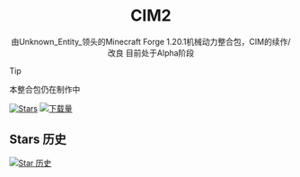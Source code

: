 <!--markdownlint-disable MD001 MD033 MD041 MD051-->

<div align="center">

# CIM2
由Unknown_Entity_领头的Minecraft Forge 1.20.1机械动力整合包，CIM的续作/改良 目前处于Alpha阶段

</div>

> [!TIP]
>
> 本整合包仍在制作中




[![Stars](https://img.shields.io/github/stars/VechniMetel/CodeNameCIM2?label=Stars)](https://github.com/VechniMetel/CodeNameCIM2)
[![下载量](https://img.shields.io/github/downloads/VechniMetel/CodeNameCIM2/total?style=social&label=下载量&logo=github)](https://github.comVechniMetel/CodeNameCIM2/releases/latest)


## Stars 历史

[![Star 历史](https://starchart.cc/VechniMetel/CodeNameCIM2.svg?variant=adaptive)](https://starchart.cc/VechniMetel/CodeNameCIM2)

<div align="center">


</div>

